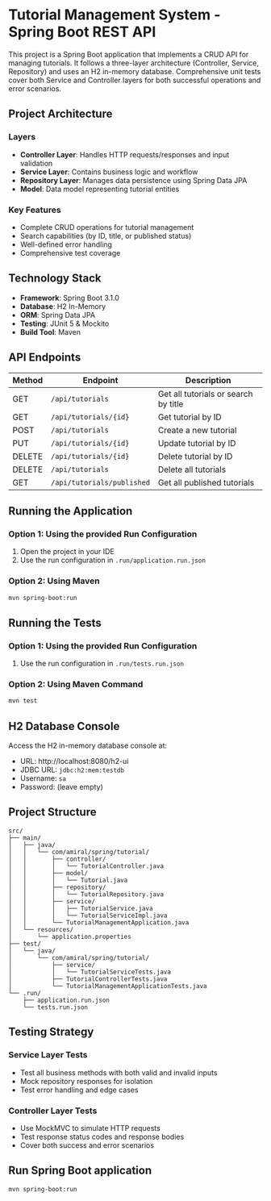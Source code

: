 # Tutorial Management System - Spring Boot REST API

This project is a Spring Boot application that implements a CRUD API for managing tutorials. It follows a three-layer architecture (Controller, Service, Repository) and uses an H2 in-memory database. Comprehensive unit tests cover both Service and Controller layers for both successful operations and error scenarios.

## Project Architecture

### Layers
- **Controller Layer**: Handles HTTP requests/responses and input validation
- **Service Layer**: Contains business logic and workflow
- **Repository Layer**: Manages data persistence using Spring Data JPA
- **Model**: Data model representing tutorial entities

### Key Features
- Complete CRUD operations for tutorial management
- Search capabilities (by ID, title, or published status)
- Well-defined error handling
- Comprehensive test coverage

## Technology Stack

- **Framework**: Spring Boot 3.1.0
- **Database**: H2 In-Memory 
- **ORM**: Spring Data JPA
- **Testing**: JUnit 5 & Mockito
- **Build Tool**: Maven

## API Endpoints

| Method | Endpoint | Description |
|--------|----------|-------------|
| GET | `/api/tutorials` | Get all tutorials or search by title |
| GET | `/api/tutorials/{id}` | Get tutorial by ID |
| POST | `/api/tutorials` | Create a new tutorial |
| PUT | `/api/tutorials/{id}` | Update tutorial by ID |
| DELETE | `/api/tutorials/{id}` | Delete tutorial by ID |
| DELETE | `/api/tutorials` | Delete all tutorials |
| GET | `/api/tutorials/published` | Get all published tutorials |

## Running the Application

### Option 1: Using the provided Run Configuration
1. Open the project in your IDE
2. Use the run configuration in `.run/application.run.json`

### Option 2: Using Maven
```bash
mvn spring-boot:run
```

## Running the Tests

### Option 1: Using the provided Run Configuration
1. Use the run configuration in `.run/tests.run.json`

### Option 2: Using Maven Command
```bash
mvn test
```

## H2 Database Console

Access the H2 in-memory database console at:
- URL: http://localhost:8080/h2-ui
- JDBC URL: `jdbc:h2:mem:testdb`
- Username: `sa`
- Password: (leave empty)

## Project Structure

```
src/
├── main/
│   ├── java/
│   │   └── com/amiral/spring/tutorial/
│   │       ├── controller/
│   │       │   └── TutorialController.java
│   │       ├── model/
│   │       │   └── Tutorial.java
│   │       ├── repository/
│   │       │   └── TutorialRepository.java
│   │       ├── service/
│   │       │   ├── TutorialService.java
│   │       │   └── TutorialServiceImpl.java
│   │       └── TutorialManagementApplication.java
│   └── resources/
│       └── application.properties
├── test/
│   └── java/
│       └── com/amiral/spring/tutorial/
│           ├── service/
│           │   └── TutorialServiceTests.java
│           ├── TutorialControllerTests.java
│           └── TutorialManagementApplicationTests.java
└── .run/
    ├── application.run.json
    └── tests.run.json
```

## Testing Strategy

### Service Layer Tests
- Test all business methods with both valid and invalid inputs
- Mock repository responses for isolation
- Test error handling and edge cases

### Controller Layer Tests
- Use MockMVC to simulate HTTP requests
- Test response status codes and response bodies
- Cover both success and error scenarios

## Run Spring Boot application
```
mvn spring-boot:run
```

